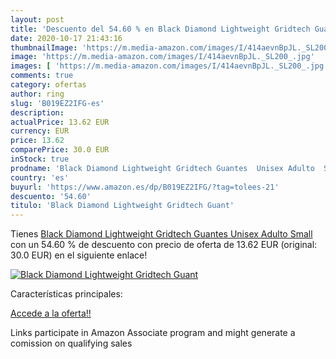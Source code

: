 ```yaml
---
layout: post
title: 'Descuento del 54.60 % en Black Diamond Lightweight Gridtech Guant'
date: 2020-10-17 21:43:16
thumbnailImage: 'https://m.media-amazon.com/images/I/414aevnBpJL._SL200_.jpg'
image: 'https://m.media-amazon.com/images/I/414aevnBpJL._SL200_.jpg'
images: [ 'https://m.media-amazon.com/images/I/414aevnBpJL._SL200_.jpg' ]
comments: true
category: ofertas
author: ring
slug: 'B019EZ2IFG-es'
description:
actualPrice: 13.62 EUR
currency: EUR
price: 13.62
comparePrice: 30.0 EUR
inStock: true
prodname: 'Black Diamond Lightweight Gridtech Guantes  Unisex Adulto  Small'
country: 'es'
buyurl: 'https://www.amazon.es/dp/B019EZ2IFG/?tag=tolees-21'
descuento: '54.60'
titulo: 'Black Diamond Lightweight Gridtech Guant'
---
```


Tienes [Black Diamond Lightweight Gridtech Guantes  Unisex Adulto  Small](https://www.amazon.es/dp/B019EZ2IFG/?tag=tolees-21) con un 54.60 % de descuento con precio de oferta de 13.62 EUR (original: 30.0 EUR) en el siguiente enlace!

[![Black Diamond Lightweight Gridtech Guant](https://m.media-amazon.com/images/I/414aevnBpJL._SL200_.jpg)](https://www.amazon.es/dp/B019EZ2IFG/?tag=tolees-21)

Características principales:


[Accede a la oferta!!](https://www.amazon.es/dp/B019EZ2IFG/?tag=tolees-21)

Links participate in Amazon Associate program and might generate a comission on qualifying sales


